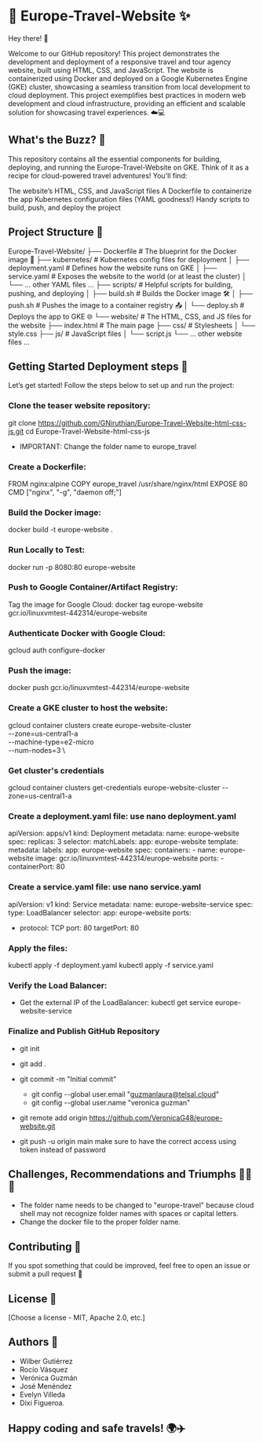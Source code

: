 # 🐳 Europe-Travel-Website ✨
Hey there! 👋

Welcome to our GitHub repository! This project demonstrates the development and deployment of a responsive travel and tour agency website, built using HTML, CSS, and JavaScript. The website is containerized using Docker and deployed on a Google Kubernetes Engine (GKE) cluster, showcasing a seamless transition from local development to cloud deployment. This project exemplifies best practices in modern web development and cloud infrastructure, providing an efficient and scalable solution for showcasing travel experiences. ☁️💻


## What's the Buzz? 🐝
This repository contains all the essential components for building, deploying, and running the Europe-Travel-Website on GKE. Think of it as a recipe for cloud-powered travel adventures! You'll find:

The website’s HTML, CSS, and JavaScript files
A Dockerfile to containerize the app
Kubernetes configuration files (YAML goodness!)
Handy scripts to build, push, and deploy the project


## Project Structure 📂

Europe-Travel-Website/
├── Dockerfile              # The blueprint for the Docker image 🚀
├── kubernetes/             # Kubernetes config files for deployment
│   ├── deployment.yaml     # Defines how the website runs on GKE
│   ├── service.yaml        # Exposes the website to the world (or at least the cluster)
│   └── ... other YAML files ...
├── scripts/                # Helpful scripts for building, pushing, and deploying
│   ├── build.sh            # Builds the Docker image 🛠️
│   ├── push.sh             # Pushes the image to a container registry 📤
│   └── deploy.sh           # Deploys the app to GKE 🌐
└── website/                # The HTML, CSS, and JS files for the website
    ├── index.html          # The main page
    ├── css/                # Stylesheets
    │   └── style.css
    ├── js/                 # JavaScript files
    │   └── script.js
    └── ... other website files ...


## Getting Started Deployment steps 🚀
Let’s get started! Follow the steps below to set up and run the project:

### Clone the teaser website repository:
git clone https://github.com/GNiruthian/Europe-Travel-Website-html-css-js.git
cd Europe-Travel-Website-html-css-js

- IMPORTANT: Change the folder name to europe_travel


### Create a Dockerfile:

FROM nginx:alpine
COPY europe_travel /usr/share/nginx/html
EXPOSE 80
CMD ["nginx", "-g", "daemon off;"]


### Build the Docker image:
docker build -t europe-website .


### Run Locally to Test:
docker run -p 8080:80 europe-website


### Push to Google Container/Artifact Registry:
Tag the image for Google Cloud:
docker tag europe-website gcr.io/linuxvmtest-442314/europe-website


### Authenticate Docker with Google Cloud:
gcloud auth configure-docker


### Push the image:
docker push gcr.io/linuxvmtest-442314/europe-website


### Create a GKE cluster to host the website:
gcloud container clusters create europe-website-cluster \
    --zone=us-central1-a \
    --machine-type=e2-micro \
    --num-nodes=3 \


### Get cluster's credentials
gcloud container clusters get-credentials europe-website-cluster --zone=us-central1-a


### Create a deployment.yaml file: use nano deployment.yaml

apiVersion: apps/v1
kind: Deployment
metadata:
  name: europe-website
spec:
  replicas: 3
  selector:
    matchLabels:
      app: europe-website
  template:
    metadata:
      labels:
        app: europe-website
    spec:
      containers:
      - name: europe-website
        image: gcr.io/linuxvmtest-442314/europe-website
        ports:
        - containerPort: 80


### Create a service.yaml file: use nano service.yaml

apiVersion: v1
kind: Service
metadata:
  name: europe-website-service
spec:
  type: LoadBalancer
  selector:
    app: europe-website
  ports:
  - protocol: TCP
    port: 80
    targetPort: 80


### Apply the files:
kubectl apply -f deployment.yaml
kubectl apply -f service.yaml


### Verify the Load Balancer:
* Get the external IP of the LoadBalancer:
kubectl get service europe-website-service


### Finalize and Publish GitHub Repository

* git init
* git add .
* git commit -m "Initial commit"
  
  - git config --global user.email "guzmanlaura@telsal.cloud"
   - git config --global user.name "veronica guzman"
* git remote add origin https://github.com/VeronicaG48/europe-website.git
* git push -u origin main 
make sure to have the correct access using token instead of password



## Challenges, Recommendations and Triumphs 🐛✨💡
- The folder name needs to be changed to "europe-travel" because cloud shell may not recognize folder names with spaces or capital letters.
- Change the docker file to the proper folder name.
  

## Contributing 🤗
If you spot something that could be improved, feel free to open an issue or submit a pull request 💪

## License 📜

[Choose a license - MIT, Apache 2.0, etc.]


## Authors 🎉

- Wilber Gutiérrez
- Rocío Vásquez
- Verónica Guzmán
- José Menéndez
- Evelyn Villeda
- Dixi Figueroa.

Happy coding and safe travels! 🌍✈️
---
